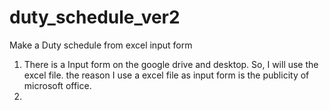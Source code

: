 # duty_schedule_ver2
Make a Duty schedule from excel input form
1. There is a Input form on the google drive and desktop. So, I will use the excel file. the reason I use a excel file as input form is the publicity of microsoft office.
2. 

